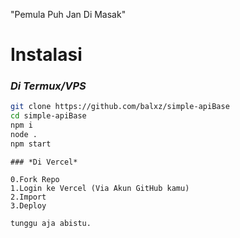 "Pemula Puh Jan Di Masak"

# Instalasi

### *Di Termux/VPS*
```bash
git clone https://github.com/balxz/simple-apiBase
cd simple-apiBase 
npm i
node . 
npm start
```

```
### *Di Vercel*

0.Fork Repo
1.Login ke Vercel (Via Akun GitHub kamu)
2.Import
3.Deploy
￶‍
tunggu aja abistu.

￶‍

